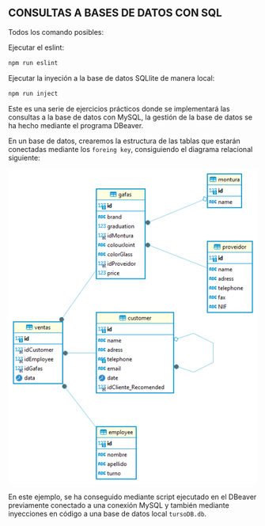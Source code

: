 ## CONSULTAS A BASES DE DATOS CON SQL

Todos los comando posibles:

Ejecutar el eslint:

```sh
npm run eslint
```

Ejecutar la inyeción a la base de datos SQLlite de manera local:

```sh
npm run inject
```

Este es una serie de ejercicios prácticos donde se implementará las consultas a la base de datos con MySQL, la gestión de la base de datos se ha hecho mediante el programa DBeaver.

En un base de datos, crearemos la estructura de las tablas que estarán conectadas mediante los `foreing key`, consiguiendo el diagrama relacional siguiente:

![foto diagramas](./optica.png)

En este ejemplo, se ha conseguido mediante script ejecutado en el DBeaver previamente conectado a una conexión MySQL y también mediante inyecciones en código a una base de datos local `tursoDB.db`.
